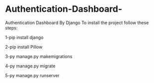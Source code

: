 # Authentication-Dashboard-
Authentication Dashboard By Django
To install the project follow these steps:

1-pip install django

2-pip install Pillow

3-py manage.py makemigrations

4-py manage.py migrate  

5-py manage.py runserver







